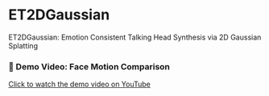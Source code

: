 # ET2DGaussian
ET2DGaussian: Emotion Consistent Talking Head Synthesis via 2D Gaussian Splatting

### 🎥 Demo Video: Face Motion Comparison

[Click to watch the demo video on YouTube](https://youtu.be/8OI_xcissU0)


